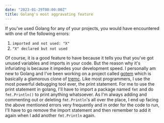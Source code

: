 ```yaml
---
date: "2023-01-29T00:00:00Z"
title: Golang's most aggravating feature
---
```



If you've used Golang for any of your projects, you would have encountered with one of the following
errors:

1. `imported and not used: "X"`
2. `"X" declared but not used`

Of course, it is a good feature to have because it tells you that you've got unused variables and
imports in your code. But the reason why it's infuriating is because it impedes your development
speed. I personally am new to Golang and I've been working on a project called
[gotem](https://github.com/notjedi/gotem) which is basically a glamorous clone of
[tremc](https://github.com/tremc/tremc). Like most programmers, I use the most powerful debugging
tool ever, the print statement. For me to use the print statement in golang, I'll have to import a
package named `fmt` and do `fmt.Println()` to print anything whatsoever. As I'm always adding
and commenting out or deleting `fmt.Println`'s all over the place, I end up facing the above
mentioned errors very frequently and in order for the code to run, I'll have to go remove the import
statement and then remember to add it again when I add another `fmt.Println` again.

